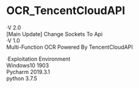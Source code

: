# OCR_TencentCloudAPI    
·V 2.0     
[Main Update] Change Sockets To Api      
·V 1.0    
Multi-Function OCR Powered By TencentCloudAPI   

·Exploitation Environment    
Windows10 1903    
Pycharm 2019.3.1    
python 3.7.5    
